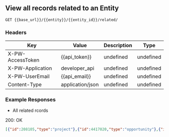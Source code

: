 ## View all records related to an Entity

```GET {{base_url}}/{{entity}}/{{entity_id}}/related/```

### Headers

Key | Value | Description | Type
--- | --- | --- | ---
X-PW-AccessToken | {{api_token}} | undefined | undefined
X-PW-Application | developer_api | undefined | undefined
X-PW-UserEmail | {{api_email}} | undefined | undefined
Content-Type | application/json | undefined | undefined
### Example Responses

- All related rcords

200: OK
```json
[{"id":208105,"type":"project"},{"id":4417020,"type":"opportunity"},{"id":4418567,"type":"opportunity"},{"id":13358412,"type":"company"}]
```